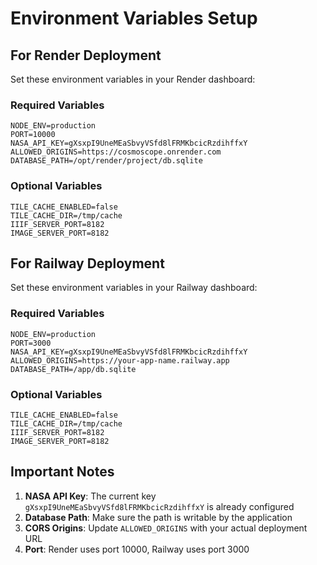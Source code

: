 # Environment Variables Setup

## For Render Deployment

Set these environment variables in your Render dashboard:

### Required Variables
```
NODE_ENV=production
PORT=10000
NASA_API_KEY=gXsxpI9UneMEaSbvyVSfd8lFRMKbcicRzdihffxY
ALLOWED_ORIGINS=https://cosmoscope.onrender.com
DATABASE_PATH=/opt/render/project/db.sqlite
```

### Optional Variables
```
TILE_CACHE_ENABLED=false
TILE_CACHE_DIR=/tmp/cache
IIIF_SERVER_PORT=8182
IMAGE_SERVER_PORT=8182
```

## For Railway Deployment

Set these environment variables in your Railway dashboard:

### Required Variables
```
NODE_ENV=production
PORT=3000
NASA_API_KEY=gXsxpI9UneMEaSbvyVSfd8lFRMKbcicRzdihffxY
ALLOWED_ORIGINS=https://your-app-name.railway.app
DATABASE_PATH=/app/db.sqlite
```

### Optional Variables
```
TILE_CACHE_ENABLED=false
TILE_CACHE_DIR=/tmp/cache
IIIF_SERVER_PORT=8182
IMAGE_SERVER_PORT=8182
```

## Important Notes

1. **NASA API Key**: The current key `gXsxpI9UneMEaSbvyVSfd8lFRMKbcicRzdihffxY` is already configured
2. **Database Path**: Make sure the path is writable by the application
3. **CORS Origins**: Update `ALLOWED_ORIGINS` with your actual deployment URL
4. **Port**: Render uses port 10000, Railway uses port 3000
